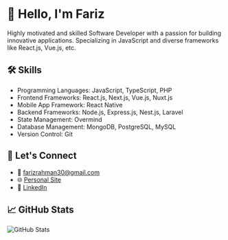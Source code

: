# 👋 Hello, I'm Fariz

Highly motivated and skilled Software Developer with a passion for building innovative applications.
Specializing in JavaScript and diverse frameworks like React.js, Vue.js, etc.

## 🛠️ Skills

- Programming Languages: JavaScript, TypeScript, PHP
- Frontend Frameworks: React.js, Next.js, Vue.js, Nuxt.js
- Mobile App Framework: React Native
- Backend Frameworks: Node.js, Express.js, Nest.js, Laravel
- State Management: Overmind
- Database Management: MongoDB, PostgreSQL, MySQL
- Version Control: Git

## 🔗 Let's Connect

- 📧 farizrahman30@gmail.com
- 🌐 [Personal Site](https://ayisdev.my.id)
- 👔 [LinkedIn](https://www.linkedin.com/in/ayisrhmn/)

## 📈 GitHub Stats

![GitHub Stats](https://github-readme-stats.vercel.app/api/top-langs/?username=ayisrhmn&theme=dracula&langs_count=6&layout=compact)
